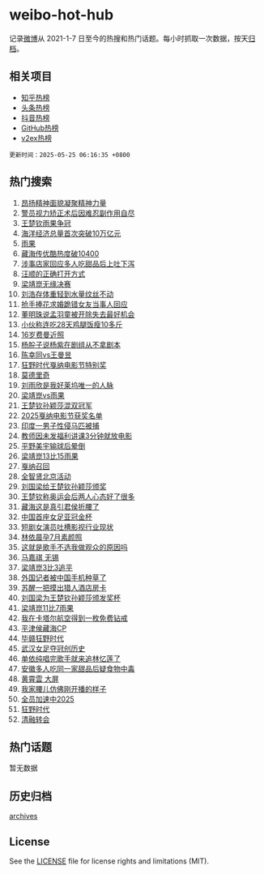 # weibo-hot-hub

记录[微博](https://www.weibo.com)从 2021-1-7 日至今的热搜和热门话题。每小时抓取一次数据，按天[归档](archives)。

## 相关项目

- [知乎热榜](https://github.com/lonnyzhang423/zhihu-hot-hub)
- [头条热榜](https://github.com/lonnyzhang423/toutiao-hot-hub)
- [抖音热榜](https://github.com/lonnyzhang423/douyin-hot-hub)
- [GitHub热榜](https://github.com/lonnyzhang423/github-hot-hub)
- [v2ex热榜](https://github.com/lonnyzhang423/v2ex-hot-hub)


`更新时间：2025-05-25 06:16:35 +0800`

## 热门搜索

1. [昂扬精神面貌凝聚精神力量](https://m.weibo.cn/search?containerid=100103type%3D1%26t%3D10%26q%3D%23%E6%98%82%E6%89%AC%E7%B2%BE%E7%A5%9E%E9%9D%A2%E8%B2%8C%E5%87%9D%E8%81%9A%E7%B2%BE%E7%A5%9E%E5%8A%9B%E9%87%8F%23&stream_entry_id=51&isnewpage=1&extparam=seat%3D1%26cate%3D10103%26filter_type%3Drealtimehot%26pos%3D0%26c_type%3D51%26stream_entry_id%3D51%26q%3D%2523%25E6%2598%2582%25E6%2589%25AC%25E7%25B2%25BE%25E7%25A5%259E%25E9%259D%25A2%25E8%25B2%258C%25E5%2587%259D%25E8%2581%259A%25E7%25B2%25BE%25E7%25A5%259E%25E5%258A%259B%25E9%2587%258F%2523%26dgr%3D0%26display_time%3D1748124994%26pre_seqid%3D1748124994423018184212)
1. [警员视力矫正术后因难忍副作用自尽](https://m.weibo.cn/search?containerid=100103type%3D1%26t%3D10%26q%3D%23%E8%AD%A6%E5%91%98%E8%A7%86%E5%8A%9B%E7%9F%AB%E6%AD%A3%E6%9C%AF%E5%90%8E%E5%9B%A0%E9%9A%BE%E5%BF%8D%E5%89%AF%E4%BD%9C%E7%94%A8%E8%87%AA%E5%B0%BD%23&stream_entry_id=31&isnewpage=1&extparam=seat%3D1%26stream_entry_id%3D31%26flag%3D2%26cate%3D5001%26band_rank%3D1%26lcate%3D5001%26filter_type%3Drealtimehot%26pos%3D0%26realpos%3D1%26c_type%3D31%26q%3D%2523%25E8%25AD%25A6%25E5%2591%2598%25E8%25A7%2586%25E5%258A%259B%25E7%259F%25AB%25E6%25AD%25A3%25E6%259C%25AF%25E5%2590%258E%25E5%259B%25A0%25E9%259A%25BE%25E5%25BF%258D%25E5%2589%25AF%25E4%25BD%259C%25E7%2594%25A8%25E8%2587%25AA%25E5%25B0%25BD%2523%26dgr%3D0%26display_time%3D1748124994%26pre_seqid%3D1748124994423018184212)
1. [王楚钦雨果争冠](https://m.weibo.cn/search?containerid=100103type%3D1%26t%3D10%26q%3D%23%E7%8E%8B%E6%A5%9A%E9%92%A6%E9%9B%A8%E6%9E%9C%E4%BA%89%E5%86%A0%23&stream_entry_id=31&isnewpage=1&extparam=seat%3D1%26stream_entry_id%3D31%26flag%3D2%26cate%3D5001%26band_rank%3D2%26lcate%3D5001%26filter_type%3Drealtimehot%26pos%3D1%26realpos%3D2%26c_type%3D31%26q%3D%2523%25E7%258E%258B%25E6%25A5%259A%25E9%2592%25A6%25E9%259B%25A8%25E6%259E%259C%25E4%25BA%2589%25E5%2586%25A0%2523%26dgr%3D0%26display_time%3D1748124994%26pre_seqid%3D1748124994423018184212)
1. [海洋经济总量首次突破10万亿元](https://m.weibo.cn/search?containerid=100103type%3D1%26t%3D10%26q%3D%23%E6%B5%B7%E6%B4%8B%E7%BB%8F%E6%B5%8E%E6%80%BB%E9%87%8F%E9%A6%96%E6%AC%A1%E7%AA%81%E7%A0%B410%E4%B8%87%E4%BA%BF%E5%85%83%23&stream_entry_id=31&isnewpage=1&extparam=seat%3D1%26stream_entry_id%3D31%26flag%3D0%26cate%3D5001%26band_rank%3D3%26lcate%3D5001%26filter_type%3Drealtimehot%26pos%3D2%26realpos%3D3%26c_type%3D31%26q%3D%2523%25E6%25B5%25B7%25E6%25B4%258B%25E7%25BB%258F%25E6%25B5%258E%25E6%2580%25BB%25E9%2587%258F%25E9%25A6%2596%25E6%25AC%25A1%25E7%25AA%2581%25E7%25A0%25B410%25E4%25B8%2587%25E4%25BA%25BF%25E5%2585%2583%2523%26dgr%3D0%26display_time%3D1748124994%26pre_seqid%3D1748124994423018184212)
1. [雨果](https://m.weibo.cn/search?containerid=100103type%3D1%26t%3D10%26q%3D%E9%9B%A8%E6%9E%9C&stream_entry_id=31&isnewpage=1&extparam=seat%3D1%26stream_entry_id%3D31%26flag%3D0%26cate%3D5001%26band_rank%3D4%26lcate%3D5001%26filter_type%3Drealtimehot%26pos%3D3%26realpos%3D4%26c_type%3D31%26q%3D%25E9%259B%25A8%25E6%259E%259C%26dgr%3D0%26display_time%3D1748124994%26pre_seqid%3D1748124994423018184212)
1. [藏海传优酷热度破10400](https://m.weibo.cn/search?containerid=100103type%3D1%26t%3D10%26q%3D%23%E8%97%8F%E6%B5%B7%E4%BC%A0%E4%BC%98%E9%85%B7%E7%83%AD%E5%BA%A6%E7%A0%B410400%23&stream_entry_id=31&isnewpage=1&extparam=seat%3D1%26stream_entry_id%3D31%26flag%3D0%26cate%3D5001%26band_rank%3D5%26lcate%3D5001%26filter_type%3Drealtimehot%26pos%3D4%26realpos%3D5%26c_type%3D31%26q%3D%2523%25E8%2597%258F%25E6%25B5%25B7%25E4%25BC%25A0%25E4%25BC%2598%25E9%2585%25B7%25E7%2583%25AD%25E5%25BA%25A6%25E7%25A0%25B410400%2523%26dgr%3D0%26display_time%3D1748124994%26pre_seqid%3D1748124994423018184212)
1. [涉事店家回应多人吃甜品后上吐下泻](https://m.weibo.cn/search?containerid=100103type%3D1%26t%3D10%26q%3D%23%E6%B6%89%E4%BA%8B%E5%BA%97%E5%AE%B6%E5%9B%9E%E5%BA%94%E5%A4%9A%E4%BA%BA%E5%90%83%E7%94%9C%E5%93%81%E5%90%8E%E4%B8%8A%E5%90%90%E4%B8%8B%E6%B3%BB%23&stream_entry_id=31&isnewpage=1&extparam=seat%3D1%26stream_entry_id%3D31%26flag%3D0%26cate%3D5001%26band_rank%3D6%26lcate%3D5001%26filter_type%3Drealtimehot%26pos%3D5%26realpos%3D6%26c_type%3D31%26q%3D%2523%25E6%25B6%2589%25E4%25BA%258B%25E5%25BA%2597%25E5%25AE%25B6%25E5%259B%259E%25E5%25BA%2594%25E5%25A4%259A%25E4%25BA%25BA%25E5%2590%2583%25E7%2594%259C%25E5%2593%2581%25E5%2590%258E%25E4%25B8%258A%25E5%2590%2590%25E4%25B8%258B%25E6%25B3%25BB%2523%26dgr%3D0%26display_time%3D1748124994%26pre_seqid%3D1748124994423018184212)
1. [汪顺的正确打开方式](https://m.weibo.cn/search?containerid=100103type%3D1%26t%3D10%26q%3D%23%E6%B1%AA%E9%A1%BA%E7%9A%84%E6%AD%A3%E7%A1%AE%E6%89%93%E5%BC%80%E6%96%B9%E5%BC%8F%23&stream_entry_id=31&isnewpage=1&extparam=seat%3D1%26adid%3D286642%26is_ad_pos%3D1%26stream_entry_id%3D31%26band_rank%3D7%26topic_ad%3D1%26lcate%3D5001%26filter_type%3Drealtimehot%26pos%3D6%26c_type%3D31%26dgr%3D0%26q%3D%2523%25E6%25B1%25AA%25E9%25A1%25BA%25E7%259A%2584%25E6%25AD%25A3%25E7%25A1%25AE%25E6%2589%2593%25E5%25BC%2580%25E6%2596%25B9%25E5%25BC%258F%2523%26cate%3D5001%26display_time%3D1748124994%26pre_seqid%3D1748124994423018184212)
1. [梁靖崑无缘决赛](https://m.weibo.cn/search?containerid=100103type%3D1%26t%3D10%26q%3D%23%E6%A2%81%E9%9D%96%E5%B4%91%E6%97%A0%E7%BC%98%E5%86%B3%E8%B5%9B%23&stream_entry_id=31&isnewpage=1&extparam=seat%3D1%26stream_entry_id%3D31%26flag%3D0%26cate%3D5001%26band_rank%3D7%26lcate%3D5001%26filter_type%3Drealtimehot%26pos%3D7%26realpos%3D7%26c_type%3D31%26q%3D%2523%25E6%25A2%2581%25E9%259D%2596%25E5%25B4%2591%25E6%2597%25A0%25E7%25BC%2598%25E5%2586%25B3%25E8%25B5%259B%2523%26dgr%3D0%26display_time%3D1748124994%26pre_seqid%3D1748124994423018184212)
1. [刘浩存体重轻到水量纹丝不动](https://m.weibo.cn/search?containerid=100103type%3D1%26t%3D10%26q%3D%E5%88%98%E6%B5%A9%E5%AD%98%E4%BD%93%E9%87%8D%E8%BD%BB%E5%88%B0%E6%B0%B4%E9%87%8F%E7%BA%B9%E4%B8%9D%E4%B8%8D%E5%8A%A8&stream_entry_id=31&isnewpage=1&extparam=seat%3D1%26stream_entry_id%3D31%26flag%3D2%26cate%3D5001%26band_rank%3D8%26lcate%3D5001%26filter_type%3Drealtimehot%26pos%3D8%26realpos%3D8%26c_type%3D31%26q%3D%25E5%2588%2598%25E6%25B5%25A9%25E5%25AD%2598%25E4%25BD%2593%25E9%2587%258D%25E8%25BD%25BB%25E5%2588%25B0%25E6%25B0%25B4%25E9%2587%258F%25E7%25BA%25B9%25E4%25B8%259D%25E4%25B8%258D%25E5%258A%25A8%26dgr%3D0%26display_time%3D1748124994%26pre_seqid%3D1748124994423018184212)
1. [抢手捧花求婚跪错女友当事人回应](https://m.weibo.cn/search?containerid=100103type%3D1%26t%3D10%26q%3D%23%E6%8A%A2%E6%89%8B%E6%8D%A7%E8%8A%B1%E6%B1%82%E5%A9%9A%E8%B7%AA%E9%94%99%E5%A5%B3%E5%8F%8B%E5%BD%93%E4%BA%8B%E4%BA%BA%E5%9B%9E%E5%BA%94%23&stream_entry_id=31&isnewpage=1&extparam=seat%3D1%26stream_entry_id%3D31%26flag%3D0%26cate%3D5001%26band_rank%3D9%26lcate%3D5001%26filter_type%3Drealtimehot%26pos%3D9%26realpos%3D9%26c_type%3D31%26q%3D%2523%25E6%258A%25A2%25E6%2589%258B%25E6%258D%25A7%25E8%258A%25B1%25E6%25B1%2582%25E5%25A9%259A%25E8%25B7%25AA%25E9%2594%2599%25E5%25A5%25B3%25E5%258F%258B%25E5%25BD%2593%25E4%25BA%258B%25E4%25BA%25BA%25E5%259B%259E%25E5%25BA%2594%2523%26dgr%3D0%26display_time%3D1748124994%26pre_seqid%3D1748124994423018184212)
1. [董明珠说孟羽童被开除失去最好机会](https://m.weibo.cn/search?containerid=100103type%3D1%26t%3D10%26q%3D%23%E8%91%A3%E6%98%8E%E7%8F%A0%E8%AF%B4%E5%AD%9F%E7%BE%BD%E7%AB%A5%E8%A2%AB%E5%BC%80%E9%99%A4%E5%A4%B1%E5%8E%BB%E6%9C%80%E5%A5%BD%E6%9C%BA%E4%BC%9A%23&stream_entry_id=31&isnewpage=1&extparam=seat%3D1%26stream_entry_id%3D31%26flag%3D0%26cate%3D5001%26band_rank%3D10%26lcate%3D5001%26filter_type%3Drealtimehot%26pos%3D10%26realpos%3D10%26c_type%3D31%26q%3D%2523%25E8%2591%25A3%25E6%2598%258E%25E7%258F%25A0%25E8%25AF%25B4%25E5%25AD%259F%25E7%25BE%25BD%25E7%25AB%25A5%25E8%25A2%25AB%25E5%25BC%2580%25E9%2599%25A4%25E5%25A4%25B1%25E5%258E%25BB%25E6%259C%2580%25E5%25A5%25BD%25E6%259C%25BA%25E4%25BC%259A%2523%26dgr%3D0%26display_time%3D1748124994%26pre_seqid%3D1748124994423018184212)
1. [小伙称连吃28天鸡腿饭瘦10多斤](https://m.weibo.cn/search?containerid=100103type%3D1%26t%3D10%26q%3D%23%E5%B0%8F%E4%BC%99%E7%A7%B0%E8%BF%9E%E5%90%8328%E5%A4%A9%E9%B8%A1%E8%85%BF%E9%A5%AD%E7%98%A610%E5%A4%9A%E6%96%A4%23&stream_entry_id=31&isnewpage=1&extparam=seat%3D1%26stream_entry_id%3D31%26flag%3D2%26cate%3D5001%26band_rank%3D11%26lcate%3D5001%26filter_type%3Drealtimehot%26pos%3D11%26realpos%3D11%26c_type%3D31%26q%3D%2523%25E5%25B0%258F%25E4%25BC%2599%25E7%25A7%25B0%25E8%25BF%259E%25E5%2590%258328%25E5%25A4%25A9%25E9%25B8%25A1%25E8%2585%25BF%25E9%25A5%25AD%25E7%2598%25A610%25E5%25A4%259A%25E6%2596%25A4%2523%26dgr%3D0%26display_time%3D1748124994%26pre_seqid%3D1748124994423018184212)
1. [16岁费曼近照](https://m.weibo.cn/search?containerid=100103type%3D1%26t%3D10%26q%3D%2316%E5%B2%81%E8%B4%B9%E6%9B%BC%E8%BF%91%E7%85%A7%23&stream_entry_id=31&isnewpage=1&extparam=seat%3D1%26stream_entry_id%3D31%26flag%3D2%26cate%3D5001%26band_rank%3D12%26lcate%3D5001%26filter_type%3Drealtimehot%26pos%3D12%26realpos%3D12%26c_type%3D31%26q%3D%252316%25E5%25B2%2581%25E8%25B4%25B9%25E6%259B%25BC%25E8%25BF%2591%25E7%2585%25A7%2523%26dgr%3D0%26display_time%3D1748124994%26pre_seqid%3D1748124994423018184212)
1. [杨肸子说杨紫在剧组从不拿剧本](https://m.weibo.cn/search?containerid=100103type%3D1%26t%3D10%26q%3D%E6%9D%A8%E8%82%B8%E5%AD%90%E8%AF%B4%E6%9D%A8%E7%B4%AB%E5%9C%A8%E5%89%A7%E7%BB%84%E4%BB%8E%E4%B8%8D%E6%8B%BF%E5%89%A7%E6%9C%AC&stream_entry_id=31&isnewpage=1&extparam=seat%3D1%26stream_entry_id%3D31%26flag%3D0%26cate%3D5001%26band_rank%3D13%26lcate%3D5001%26filter_type%3Drealtimehot%26pos%3D13%26realpos%3D13%26c_type%3D31%26q%3D%25E6%259D%25A8%25E8%2582%25B8%25E5%25AD%2590%25E8%25AF%25B4%25E6%259D%25A8%25E7%25B4%25AB%25E5%259C%25A8%25E5%2589%25A7%25E7%25BB%2584%25E4%25BB%258E%25E4%25B8%258D%25E6%258B%25BF%25E5%2589%25A7%25E6%259C%25AC%26dgr%3D0%26display_time%3D1748124994%26pre_seqid%3D1748124994423018184212)
1. [陈幸同vs王曼昱](https://m.weibo.cn/search?containerid=100103type%3D1%26t%3D10%26q%3D%23%E9%99%88%E5%B9%B8%E5%90%8Cvs%E7%8E%8B%E6%9B%BC%E6%98%B1%23&stream_entry_id=31&isnewpage=1&extparam=seat%3D1%26stream_entry_id%3D31%26flag%3D0%26cate%3D5001%26band_rank%3D14%26lcate%3D5001%26filter_type%3Drealtimehot%26pos%3D14%26realpos%3D14%26c_type%3D31%26q%3D%2523%25E9%2599%2588%25E5%25B9%25B8%25E5%2590%258Cvs%25E7%258E%258B%25E6%259B%25BC%25E6%2598%25B1%2523%26dgr%3D0%26display_time%3D1748124994%26pre_seqid%3D1748124994423018184212)
1. [狂野时代戛纳电影节特别奖](https://m.weibo.cn/search?containerid=100103type%3D1%26t%3D10%26q%3D%23%E7%8B%82%E9%87%8E%E6%97%B6%E4%BB%A3%E6%88%9B%E7%BA%B3%E7%94%B5%E5%BD%B1%E8%8A%82%E7%89%B9%E5%88%AB%E5%A5%96%23&stream_entry_id=31&isnewpage=1&extparam=seat%3D1%26stream_entry_id%3D31%26flag%3D0%26cate%3D5001%26band_rank%3D15%26lcate%3D5001%26filter_type%3Drealtimehot%26pos%3D15%26realpos%3D15%26c_type%3D31%26q%3D%2523%25E7%258B%2582%25E9%2587%258E%25E6%2597%25B6%25E4%25BB%25A3%25E6%2588%259B%25E7%25BA%25B3%25E7%2594%25B5%25E5%25BD%25B1%25E8%258A%2582%25E7%2589%25B9%25E5%2588%25AB%25E5%25A5%2596%2523%26dgr%3D0%26display_time%3D1748124994%26pre_seqid%3D1748124994423018184212)
1. [莫德里奇](https://m.weibo.cn/search?containerid=100103type%3D1%26t%3D10%26q%3D%E8%8E%AB%E5%BE%B7%E9%87%8C%E5%A5%87&stream_entry_id=31&isnewpage=1&extparam=seat%3D1%26stream_entry_id%3D31%26flag%3D0%26cate%3D5001%26band_rank%3D16%26lcate%3D5001%26filter_type%3Drealtimehot%26pos%3D16%26realpos%3D16%26c_type%3D31%26q%3D%25E8%258E%25AB%25E5%25BE%25B7%25E9%2587%258C%25E5%25A5%2587%26dgr%3D0%26display_time%3D1748124994%26pre_seqid%3D1748124994423018184212)
1. [刘雨欣是我好莱坞唯一的人脉](https://m.weibo.cn/search?containerid=100103type%3D1%26t%3D10%26q%3D%E5%88%98%E9%9B%A8%E6%AC%A3%E6%98%AF%E6%88%91%E5%A5%BD%E8%8E%B1%E5%9D%9E%E5%94%AF%E4%B8%80%E7%9A%84%E4%BA%BA%E8%84%89&stream_entry_id=31&isnewpage=1&extparam=seat%3D1%26stream_entry_id%3D31%26flag%3D0%26cate%3D5001%26band_rank%3D17%26lcate%3D5001%26filter_type%3Drealtimehot%26pos%3D17%26realpos%3D17%26c_type%3D31%26q%3D%25E5%2588%2598%25E9%259B%25A8%25E6%25AC%25A3%25E6%2598%25AF%25E6%2588%2591%25E5%25A5%25BD%25E8%258E%25B1%25E5%259D%259E%25E5%2594%25AF%25E4%25B8%2580%25E7%259A%2584%25E4%25BA%25BA%25E8%2584%2589%26dgr%3D0%26display_time%3D1748124994%26pre_seqid%3D1748124994423018184212)
1. [梁靖崑vs雨果](https://m.weibo.cn/search?containerid=100103type%3D1%26t%3D10%26q%3D%23%E6%A2%81%E9%9D%96%E5%B4%91vs%E9%9B%A8%E6%9E%9C%23&stream_entry_id=31&isnewpage=1&extparam=seat%3D1%26stream_entry_id%3D31%26flag%3D0%26cate%3D5001%26band_rank%3D18%26lcate%3D5001%26filter_type%3Drealtimehot%26pos%3D18%26realpos%3D18%26c_type%3D31%26q%3D%2523%25E6%25A2%2581%25E9%259D%2596%25E5%25B4%2591vs%25E9%259B%25A8%25E6%259E%259C%2523%26dgr%3D0%26display_time%3D1748124994%26pre_seqid%3D1748124994423018184212)
1. [王楚钦孙颖莎混双冠军](https://m.weibo.cn/search?containerid=100103type%3D1%26t%3D10%26q%3D%23%E7%8E%8B%E6%A5%9A%E9%92%A6%E5%AD%99%E9%A2%96%E8%8E%8E%E6%B7%B7%E5%8F%8C%E5%86%A0%E5%86%9B%23&stream_entry_id=31&isnewpage=1&extparam=seat%3D1%26stream_entry_id%3D31%26flag%3D0%26cate%3D5001%26band_rank%3D19%26lcate%3D5001%26filter_type%3Drealtimehot%26pos%3D19%26realpos%3D19%26c_type%3D31%26q%3D%2523%25E7%258E%258B%25E6%25A5%259A%25E9%2592%25A6%25E5%25AD%2599%25E9%25A2%2596%25E8%258E%258E%25E6%25B7%25B7%25E5%258F%258C%25E5%2586%25A0%25E5%2586%259B%2523%26dgr%3D0%26display_time%3D1748124994%26pre_seqid%3D1748124994423018184212)
1. [2025戛纳电影节获奖名单](https://m.weibo.cn/search?containerid=100103type%3D1%26t%3D10%26q%3D%232025%E6%88%9B%E7%BA%B3%E7%94%B5%E5%BD%B1%E8%8A%82%E8%8E%B7%E5%A5%96%E5%90%8D%E5%8D%95%23&stream_entry_id=31&isnewpage=1&extparam=seat%3D1%26stream_entry_id%3D31%26flag%3D0%26cate%3D5001%26band_rank%3D20%26lcate%3D5001%26filter_type%3Drealtimehot%26pos%3D20%26realpos%3D20%26c_type%3D31%26q%3D%25232025%25E6%2588%259B%25E7%25BA%25B3%25E7%2594%25B5%25E5%25BD%25B1%25E8%258A%2582%25E8%258E%25B7%25E5%25A5%2596%25E5%2590%258D%25E5%258D%2595%2523%26dgr%3D0%26display_time%3D1748124994%26pre_seqid%3D1748124994423018184212)
1. [印度一男子性侵马匹被捕](https://m.weibo.cn/search?containerid=100103type%3D1%26t%3D10%26q%3D%23%E5%8D%B0%E5%BA%A6%E4%B8%80%E7%94%B7%E5%AD%90%E6%80%A7%E4%BE%B5%E9%A9%AC%E5%8C%B9%E8%A2%AB%E6%8D%95%23&stream_entry_id=31&isnewpage=1&extparam=seat%3D1%26stream_entry_id%3D31%26flag%3D0%26cate%3D5001%26band_rank%3D21%26lcate%3D5001%26filter_type%3Drealtimehot%26pos%3D21%26realpos%3D21%26c_type%3D31%26q%3D%2523%25E5%258D%25B0%25E5%25BA%25A6%25E4%25B8%2580%25E7%2594%25B7%25E5%25AD%2590%25E6%2580%25A7%25E4%25BE%25B5%25E9%25A9%25AC%25E5%258C%25B9%25E8%25A2%25AB%25E6%258D%2595%2523%26dgr%3D0%26display_time%3D1748124994%26pre_seqid%3D1748124994423018184212)
1. [教师因未发福利讲课3分钟就放电影](https://m.weibo.cn/search?containerid=100103type%3D1%26t%3D10%26q%3D%23%E6%95%99%E5%B8%88%E5%9B%A0%E6%9C%AA%E5%8F%91%E7%A6%8F%E5%88%A9%E8%AE%B2%E8%AF%BE3%E5%88%86%E9%92%9F%E5%B0%B1%E6%94%BE%E7%94%B5%E5%BD%B1%23&stream_entry_id=31&isnewpage=1&extparam=seat%3D1%26stream_entry_id%3D31%26flag%3D0%26cate%3D5001%26band_rank%3D22%26lcate%3D5001%26filter_type%3Drealtimehot%26pos%3D22%26realpos%3D22%26c_type%3D31%26q%3D%2523%25E6%2595%2599%25E5%25B8%2588%25E5%259B%25A0%25E6%259C%25AA%25E5%258F%2591%25E7%25A6%258F%25E5%2588%25A9%25E8%25AE%25B2%25E8%25AF%25BE3%25E5%2588%2586%25E9%2592%259F%25E5%25B0%25B1%25E6%2594%25BE%25E7%2594%25B5%25E5%25BD%25B1%2523%26dgr%3D0%26display_time%3D1748124994%26pre_seqid%3D1748124994423018184212)
1. [平野美宇输球后晕倒](https://m.weibo.cn/search?containerid=100103type%3D1%26t%3D10%26q%3D%23%E5%B9%B3%E9%87%8E%E7%BE%8E%E5%AE%87%E8%BE%93%E7%90%83%E5%90%8E%E6%99%95%E5%80%92%23&stream_entry_id=31&isnewpage=1&extparam=seat%3D1%26stream_entry_id%3D31%26flag%3D0%26cate%3D5001%26band_rank%3D23%26lcate%3D5001%26filter_type%3Drealtimehot%26pos%3D23%26realpos%3D23%26c_type%3D31%26q%3D%2523%25E5%25B9%25B3%25E9%2587%258E%25E7%25BE%258E%25E5%25AE%2587%25E8%25BE%2593%25E7%2590%2583%25E5%2590%258E%25E6%2599%2595%25E5%2580%2592%2523%26dgr%3D0%26display_time%3D1748124994%26pre_seqid%3D1748124994423018184212)
1. [梁靖崑13比15雨果](https://m.weibo.cn/search?containerid=100103type%3D1%26t%3D10%26q%3D%23%E6%A2%81%E9%9D%96%E5%B4%9113%E6%AF%9415%E9%9B%A8%E6%9E%9C%23&stream_entry_id=31&isnewpage=1&extparam=seat%3D1%26stream_entry_id%3D31%26flag%3D0%26cate%3D5001%26band_rank%3D24%26lcate%3D5001%26filter_type%3Drealtimehot%26pos%3D24%26realpos%3D24%26c_type%3D31%26q%3D%2523%25E6%25A2%2581%25E9%259D%2596%25E5%25B4%259113%25E6%25AF%259415%25E9%259B%25A8%25E6%259E%259C%2523%26dgr%3D0%26display_time%3D1748124994%26pre_seqid%3D1748124994423018184212)
1. [戛纳召回](https://m.weibo.cn/search?containerid=100103type%3D1%26t%3D10%26q%3D%E6%88%9B%E7%BA%B3%E5%8F%AC%E5%9B%9E&stream_entry_id=31&isnewpage=1&extparam=seat%3D1%26stream_entry_id%3D31%26flag%3D0%26cate%3D5001%26band_rank%3D25%26lcate%3D5001%26filter_type%3Drealtimehot%26pos%3D25%26realpos%3D25%26c_type%3D31%26q%3D%25E6%2588%259B%25E7%25BA%25B3%25E5%258F%25AC%25E5%259B%259E%26dgr%3D0%26display_time%3D1748124994%26pre_seqid%3D1748124994423018184212)
1. [全智贤北京活动](https://m.weibo.cn/search?containerid=100103type%3D1%26t%3D10%26q%3D%23%E5%85%A8%E6%99%BA%E8%B4%A4%E5%8C%97%E4%BA%AC%E6%B4%BB%E5%8A%A8%23&stream_entry_id=31&isnewpage=1&extparam=seat%3D1%26stream_entry_id%3D31%26flag%3D0%26cate%3D5001%26band_rank%3D26%26lcate%3D5001%26filter_type%3Drealtimehot%26pos%3D26%26realpos%3D26%26c_type%3D31%26q%3D%2523%25E5%2585%25A8%25E6%2599%25BA%25E8%25B4%25A4%25E5%258C%2597%25E4%25BA%25AC%25E6%25B4%25BB%25E5%258A%25A8%2523%26dgr%3D0%26display_time%3D1748124994%26pre_seqid%3D1748124994423018184212)
1. [刘国梁给王楚钦孙颖莎颁奖](https://m.weibo.cn/search?containerid=100103type%3D1%26t%3D10%26q%3D%23%E5%88%98%E5%9B%BD%E6%A2%81%E7%BB%99%E7%8E%8B%E6%A5%9A%E9%92%A6%E5%AD%99%E9%A2%96%E8%8E%8E%E9%A2%81%E5%A5%96%23&stream_entry_id=31&isnewpage=1&extparam=seat%3D1%26stream_entry_id%3D31%26flag%3D0%26cate%3D5001%26band_rank%3D27%26lcate%3D5001%26filter_type%3Drealtimehot%26pos%3D27%26realpos%3D27%26c_type%3D31%26q%3D%2523%25E5%2588%2598%25E5%259B%25BD%25E6%25A2%2581%25E7%25BB%2599%25E7%258E%258B%25E6%25A5%259A%25E9%2592%25A6%25E5%25AD%2599%25E9%25A2%2596%25E8%258E%258E%25E9%25A2%2581%25E5%25A5%2596%2523%26dgr%3D0%26display_time%3D1748124994%26pre_seqid%3D1748124994423018184212)
1. [王楚钦称奥运会后两人心态好了很多](https://m.weibo.cn/search?containerid=100103type%3D1%26t%3D10%26q%3D%23%E7%8E%8B%E6%A5%9A%E9%92%A6%E7%A7%B0%E5%A5%A5%E8%BF%90%E4%BC%9A%E5%90%8E%E4%B8%A4%E4%BA%BA%E5%BF%83%E6%80%81%E5%A5%BD%E4%BA%86%E5%BE%88%E5%A4%9A%23&stream_entry_id=31&isnewpage=1&extparam=seat%3D1%26stream_entry_id%3D31%26flag%3D0%26cate%3D5001%26band_rank%3D28%26lcate%3D5001%26filter_type%3Drealtimehot%26pos%3D28%26realpos%3D28%26c_type%3D31%26q%3D%2523%25E7%258E%258B%25E6%25A5%259A%25E9%2592%25A6%25E7%25A7%25B0%25E5%25A5%25A5%25E8%25BF%2590%25E4%25BC%259A%25E5%2590%258E%25E4%25B8%25A4%25E4%25BA%25BA%25E5%25BF%2583%25E6%2580%2581%25E5%25A5%25BD%25E4%25BA%2586%25E5%25BE%2588%25E5%25A4%259A%2523%26dgr%3D0%26display_time%3D1748124994%26pre_seqid%3D1748124994423018184212)
1. [藏海这是真引君侯折腰了](https://m.weibo.cn/search?containerid=100103type%3D1%26t%3D10%26q%3D%E8%97%8F%E6%B5%B7%E8%BF%99%E6%98%AF%E7%9C%9F%E5%BC%95%E5%90%9B%E4%BE%AF%E6%8A%98%E8%85%B0%E4%BA%86&stream_entry_id=31&isnewpage=1&extparam=seat%3D1%26stream_entry_id%3D31%26flag%3D0%26cate%3D5001%26band_rank%3D29%26lcate%3D5001%26filter_type%3Drealtimehot%26pos%3D29%26realpos%3D29%26c_type%3D31%26q%3D%25E8%2597%258F%25E6%25B5%25B7%25E8%25BF%2599%25E6%2598%25AF%25E7%259C%259F%25E5%25BC%2595%25E5%2590%259B%25E4%25BE%25AF%25E6%258A%2598%25E8%2585%25B0%25E4%25BA%2586%26dgr%3D0%26display_time%3D1748124994%26pre_seqid%3D1748124994423018184212)
1. [中国首座女足亚冠金杯](https://m.weibo.cn/search?containerid=100103type%3D1%26t%3D10%26q%3D%23%E4%B8%AD%E5%9B%BD%E9%A6%96%E5%BA%A7%E5%A5%B3%E8%B6%B3%E4%BA%9A%E5%86%A0%E9%87%91%E6%9D%AF%23&stream_entry_id=31&isnewpage=1&extparam=seat%3D1%26stream_entry_id%3D31%26flag%3D0%26cate%3D5001%26band_rank%3D30%26lcate%3D5001%26filter_type%3Drealtimehot%26pos%3D30%26realpos%3D30%26c_type%3D31%26q%3D%2523%25E4%25B8%25AD%25E5%259B%25BD%25E9%25A6%2596%25E5%25BA%25A7%25E5%25A5%25B3%25E8%25B6%25B3%25E4%25BA%259A%25E5%2586%25A0%25E9%2587%2591%25E6%259D%25AF%2523%26dgr%3D0%26display_time%3D1748124994%26pre_seqid%3D1748124994423018184212)
1. [短剧女演员吐槽影视行业现状](https://m.weibo.cn/search?containerid=100103type%3D1%26t%3D10%26q%3D%23%E7%9F%AD%E5%89%A7%E5%A5%B3%E6%BC%94%E5%91%98%E5%90%90%E6%A7%BD%E5%BD%B1%E8%A7%86%E8%A1%8C%E4%B8%9A%E7%8E%B0%E7%8A%B6%23&stream_entry_id=31&isnewpage=1&extparam=seat%3D1%26stream_entry_id%3D31%26flag%3D0%26cate%3D5001%26band_rank%3D31%26lcate%3D5001%26filter_type%3Drealtimehot%26pos%3D31%26realpos%3D31%26c_type%3D31%26q%3D%2523%25E7%259F%25AD%25E5%2589%25A7%25E5%25A5%25B3%25E6%25BC%2594%25E5%2591%2598%25E5%2590%2590%25E6%25A7%25BD%25E5%25BD%25B1%25E8%25A7%2586%25E8%25A1%258C%25E4%25B8%259A%25E7%258E%25B0%25E7%258A%25B6%2523%26dgr%3D0%26display_time%3D1748124994%26pre_seqid%3D1748124994423018184212)
1. [林依晨孕7月素颜照](https://m.weibo.cn/search?containerid=100103type%3D1%26t%3D10%26q%3D%23%E6%9E%97%E4%BE%9D%E6%99%A8%E5%AD%957%E6%9C%88%E7%B4%A0%E9%A2%9C%E7%85%A7%23&stream_entry_id=31&isnewpage=1&extparam=seat%3D1%26stream_entry_id%3D31%26flag%3D0%26cate%3D5001%26band_rank%3D32%26lcate%3D5001%26filter_type%3Drealtimehot%26pos%3D32%26realpos%3D32%26c_type%3D31%26q%3D%2523%25E6%259E%2597%25E4%25BE%259D%25E6%2599%25A8%25E5%25AD%25957%25E6%259C%2588%25E7%25B4%25A0%25E9%25A2%259C%25E7%2585%25A7%2523%26dgr%3D0%26display_time%3D1748124994%26pre_seqid%3D1748124994423018184212)
1. [这就是歌手不选我做观众的原因吗](https://m.weibo.cn/search?containerid=100103type%3D1%26t%3D10%26q%3D%23%E8%BF%99%E5%B0%B1%E6%98%AF%E6%AD%8C%E6%89%8B%E4%B8%8D%E9%80%89%E6%88%91%E5%81%9A%E8%A7%82%E4%BC%97%E7%9A%84%E5%8E%9F%E5%9B%A0%E5%90%97%23&stream_entry_id=31&isnewpage=1&extparam=seat%3D1%26stream_entry_id%3D31%26flag%3D0%26cate%3D5001%26band_rank%3D33%26lcate%3D5001%26filter_type%3Drealtimehot%26pos%3D33%26realpos%3D33%26c_type%3D31%26q%3D%2523%25E8%25BF%2599%25E5%25B0%25B1%25E6%2598%25AF%25E6%25AD%258C%25E6%2589%258B%25E4%25B8%258D%25E9%2580%2589%25E6%2588%2591%25E5%2581%259A%25E8%25A7%2582%25E4%25BC%2597%25E7%259A%2584%25E5%258E%259F%25E5%259B%25A0%25E5%2590%2597%2523%26dgr%3D0%26display_time%3D1748124994%26pre_seqid%3D1748124994423018184212)
1. [马嘉祺 无锡](https://m.weibo.cn/search?containerid=100103type%3D1%26t%3D10%26q%3D%E9%A9%AC%E5%98%89%E7%A5%BA+%E6%97%A0%E9%94%A1&stream_entry_id=31&isnewpage=1&extparam=seat%3D1%26stream_entry_id%3D31%26flag%3D0%26cate%3D5001%26band_rank%3D34%26lcate%3D5001%26filter_type%3Drealtimehot%26pos%3D34%26realpos%3D34%26c_type%3D31%26q%3D%25E9%25A9%25AC%25E5%2598%2589%25E7%25A5%25BA%2520%25E6%2597%25A0%25E9%2594%25A1%26dgr%3D0%26display_time%3D1748124994%26pre_seqid%3D1748124994423018184212)
1. [梁靖崑3比3追平](https://m.weibo.cn/search?containerid=100103type%3D1%26t%3D10%26q%3D%23%E6%A2%81%E9%9D%96%E5%B4%913%E6%AF%943%E8%BF%BD%E5%B9%B3%23&stream_entry_id=31&isnewpage=1&extparam=seat%3D1%26stream_entry_id%3D31%26flag%3D0%26cate%3D5001%26band_rank%3D35%26lcate%3D5001%26filter_type%3Drealtimehot%26pos%3D35%26realpos%3D35%26c_type%3D31%26q%3D%2523%25E6%25A2%2581%25E9%259D%2596%25E5%25B4%25913%25E6%25AF%25943%25E8%25BF%25BD%25E5%25B9%25B3%2523%26dgr%3D0%26display_time%3D1748124994%26pre_seqid%3D1748124994423018184212)
1. [外国记者被中国手机种草了](https://m.weibo.cn/search?containerid=100103type%3D1%26t%3D10%26q%3D%23%E5%A4%96%E5%9B%BD%E8%AE%B0%E8%80%85%E8%A2%AB%E4%B8%AD%E5%9B%BD%E6%89%8B%E6%9C%BA%E7%A7%8D%E8%8D%89%E4%BA%86%23&stream_entry_id=31&isnewpage=1&extparam=seat%3D1%26stream_entry_id%3D31%26flag%3D0%26cate%3D5001%26band_rank%3D36%26lcate%3D5001%26filter_type%3Drealtimehot%26pos%3D36%26realpos%3D36%26c_type%3D31%26q%3D%2523%25E5%25A4%2596%25E5%259B%25BD%25E8%25AE%25B0%25E8%2580%2585%25E8%25A2%25AB%25E4%25B8%25AD%25E5%259B%25BD%25E6%2589%258B%25E6%259C%25BA%25E7%25A7%258D%25E8%258D%2589%25E4%25BA%2586%2523%26dgr%3D0%26display_time%3D1748124994%26pre_seqid%3D1748124994423018184212)
1. [苏醒一把摸出猎人酒店房卡](https://m.weibo.cn/search?containerid=100103type%3D1%26t%3D10%26q%3D%E8%8B%8F%E9%86%92%E4%B8%80%E6%8A%8A%E6%91%B8%E5%87%BA%E7%8C%8E%E4%BA%BA%E9%85%92%E5%BA%97%E6%88%BF%E5%8D%A1&stream_entry_id=31&isnewpage=1&extparam=seat%3D1%26stream_entry_id%3D31%26flag%3D0%26cate%3D5001%26band_rank%3D37%26lcate%3D5001%26filter_type%3Drealtimehot%26pos%3D37%26realpos%3D37%26c_type%3D31%26q%3D%25E8%258B%258F%25E9%2586%2592%25E4%25B8%2580%25E6%258A%258A%25E6%2591%25B8%25E5%2587%25BA%25E7%258C%258E%25E4%25BA%25BA%25E9%2585%2592%25E5%25BA%2597%25E6%2588%25BF%25E5%258D%25A1%26dgr%3D0%26display_time%3D1748124994%26pre_seqid%3D1748124994423018184212)
1. [刘国梁为王楚钦孙颖莎颁发奖杯](https://m.weibo.cn/search?containerid=100103type%3D1%26t%3D10%26q%3D%23%E5%88%98%E5%9B%BD%E6%A2%81%E4%B8%BA%E7%8E%8B%E6%A5%9A%E9%92%A6%E5%AD%99%E9%A2%96%E8%8E%8E%E9%A2%81%E5%8F%91%E5%A5%96%E6%9D%AF%23&stream_entry_id=31&isnewpage=1&extparam=seat%3D1%26stream_entry_id%3D31%26flag%3D0%26cate%3D5001%26band_rank%3D38%26lcate%3D5001%26filter_type%3Drealtimehot%26pos%3D38%26realpos%3D38%26c_type%3D31%26q%3D%2523%25E5%2588%2598%25E5%259B%25BD%25E6%25A2%2581%25E4%25B8%25BA%25E7%258E%258B%25E6%25A5%259A%25E9%2592%25A6%25E5%25AD%2599%25E9%25A2%2596%25E8%258E%258E%25E9%25A2%2581%25E5%258F%2591%25E5%25A5%2596%25E6%259D%25AF%2523%26dgr%3D0%26display_time%3D1748124994%26pre_seqid%3D1748124994423018184212)
1. [梁靖崑11比7雨果](https://m.weibo.cn/search?containerid=100103type%3D1%26t%3D10%26q%3D%23%E6%A2%81%E9%9D%96%E5%B4%9111%E6%AF%947%E9%9B%A8%E6%9E%9C%23&stream_entry_id=31&isnewpage=1&extparam=seat%3D1%26stream_entry_id%3D31%26flag%3D0%26cate%3D5001%26band_rank%3D39%26lcate%3D5001%26filter_type%3Drealtimehot%26pos%3D39%26realpos%3D39%26c_type%3D31%26q%3D%2523%25E6%25A2%2581%25E9%259D%2596%25E5%25B4%259111%25E6%25AF%25947%25E9%259B%25A8%25E6%259E%259C%2523%26dgr%3D0%26display_time%3D1748124994%26pre_seqid%3D1748124994423018184212)
1. [我在卡塔尔航空得到一枚免费钻戒](https://m.weibo.cn/search?containerid=100103type%3D1%26t%3D10%26q%3D%E6%88%91%E5%9C%A8%E5%8D%A1%E5%A1%94%E5%B0%94%E8%88%AA%E7%A9%BA%E5%BE%97%E5%88%B0%E4%B8%80%E6%9E%9A%E5%85%8D%E8%B4%B9%E9%92%BB%E6%88%92&stream_entry_id=31&isnewpage=1&extparam=seat%3D1%26stream_entry_id%3D31%26flag%3D1%26cate%3D5001%26band_rank%3D40%26lcate%3D5001%26filter_type%3Drealtimehot%26pos%3D40%26realpos%3D40%26c_type%3D31%26q%3D%25E6%2588%2591%25E5%259C%25A8%25E5%258D%25A1%25E5%25A1%2594%25E5%25B0%2594%25E8%2588%25AA%25E7%25A9%25BA%25E5%25BE%2597%25E5%2588%25B0%25E4%25B8%2580%25E6%259E%259A%25E5%2585%258D%25E8%25B4%25B9%25E9%2592%25BB%25E6%2588%2592%26dgr%3D0%26display_time%3D1748124994%26pre_seqid%3D1748124994423018184212)
1. [平津侯藏海CP](https://m.weibo.cn/search?containerid=100103type%3D1%26t%3D10%26q%3D%23%E5%B9%B3%E6%B4%A5%E4%BE%AF%E8%97%8F%E6%B5%B7CP%23&stream_entry_id=31&isnewpage=1&extparam=seat%3D1%26stream_entry_id%3D31%26flag%3D0%26cate%3D5001%26band_rank%3D41%26lcate%3D5001%26filter_type%3Drealtimehot%26pos%3D41%26realpos%3D41%26c_type%3D31%26q%3D%2523%25E5%25B9%25B3%25E6%25B4%25A5%25E4%25BE%25AF%25E8%2597%258F%25E6%25B5%25B7CP%2523%26dgr%3D0%26display_time%3D1748124994%26pre_seqid%3D1748124994423018184212)
1. [毕赣狂野时代](https://m.weibo.cn/search?containerid=100103type%3D1%26t%3D10%26q%3D%E6%AF%95%E8%B5%A3%E7%8B%82%E9%87%8E%E6%97%B6%E4%BB%A3&stream_entry_id=31&isnewpage=1&extparam=seat%3D1%26stream_entry_id%3D31%26flag%3D0%26cate%3D5001%26band_rank%3D42%26lcate%3D5001%26filter_type%3Drealtimehot%26pos%3D42%26realpos%3D42%26c_type%3D31%26q%3D%25E6%25AF%2595%25E8%25B5%25A3%25E7%258B%2582%25E9%2587%258E%25E6%2597%25B6%25E4%25BB%25A3%26dgr%3D0%26display_time%3D1748124994%26pre_seqid%3D1748124994423018184212)
1. [武汉女足夺冠创历史](https://m.weibo.cn/search?containerid=100103type%3D1%26t%3D10%26q%3D%23%E6%AD%A6%E6%B1%89%E5%A5%B3%E8%B6%B3%E5%A4%BA%E5%86%A0%E5%88%9B%E5%8E%86%E5%8F%B2%23&stream_entry_id=31&isnewpage=1&extparam=seat%3D1%26stream_entry_id%3D31%26flag%3D0%26cate%3D5001%26band_rank%3D43%26lcate%3D5001%26filter_type%3Drealtimehot%26pos%3D43%26realpos%3D43%26c_type%3D31%26q%3D%2523%25E6%25AD%25A6%25E6%25B1%2589%25E5%25A5%25B3%25E8%25B6%25B3%25E5%25A4%25BA%25E5%2586%25A0%25E5%2588%259B%25E5%258E%2586%25E5%258F%25B2%2523%26dgr%3D0%26display_time%3D1748124994%26pre_seqid%3D1748124994423018184212)
1. [单依纯唱完歌手就来追林忆莲了](https://m.weibo.cn/search?containerid=100103type%3D1%26t%3D10%26q%3D%E5%8D%95%E4%BE%9D%E7%BA%AF%E5%94%B1%E5%AE%8C%E6%AD%8C%E6%89%8B%E5%B0%B1%E6%9D%A5%E8%BF%BD%E6%9E%97%E5%BF%86%E8%8E%B2%E4%BA%86&stream_entry_id=31&isnewpage=1&extparam=seat%3D1%26stream_entry_id%3D31%26flag%3D0%26cate%3D5001%26band_rank%3D44%26lcate%3D5001%26filter_type%3Drealtimehot%26pos%3D44%26realpos%3D44%26c_type%3D31%26q%3D%25E5%258D%2595%25E4%25BE%259D%25E7%25BA%25AF%25E5%2594%25B1%25E5%25AE%258C%25E6%25AD%258C%25E6%2589%258B%25E5%25B0%25B1%25E6%259D%25A5%25E8%25BF%25BD%25E6%259E%2597%25E5%25BF%2586%25E8%258E%25B2%25E4%25BA%2586%26dgr%3D0%26display_time%3D1748124994%26pre_seqid%3D1748124994423018184212)
1. [安徽多人吃同一家甜品后疑食物中毒](https://m.weibo.cn/search?containerid=100103type%3D1%26t%3D10%26q%3D%23%E5%AE%89%E5%BE%BD%E5%A4%9A%E4%BA%BA%E5%90%83%E5%90%8C%E4%B8%80%E5%AE%B6%E7%94%9C%E5%93%81%E5%90%8E%E7%96%91%E9%A3%9F%E7%89%A9%E4%B8%AD%E6%AF%92%23&stream_entry_id=31&isnewpage=1&extparam=seat%3D1%26stream_entry_id%3D31%26flag%3D0%26cate%3D5001%26band_rank%3D45%26lcate%3D5001%26filter_type%3Drealtimehot%26pos%3D45%26realpos%3D45%26c_type%3D31%26q%3D%2523%25E5%25AE%2589%25E5%25BE%25BD%25E5%25A4%259A%25E4%25BA%25BA%25E5%2590%2583%25E5%2590%258C%25E4%25B8%2580%25E5%25AE%25B6%25E7%2594%259C%25E5%2593%2581%25E5%2590%258E%25E7%2596%2591%25E9%25A3%259F%25E7%2589%25A9%25E4%25B8%25AD%25E6%25AF%2592%2523%26dgr%3D0%26display_time%3D1748124994%26pre_seqid%3D1748124994423018184212)
1. [黄霄雲 大屏](https://m.weibo.cn/search?containerid=100103type%3D1%26t%3D10%26q%3D%E9%BB%84%E9%9C%84%E9%9B%B2+%E5%A4%A7%E5%B1%8F&stream_entry_id=31&isnewpage=1&extparam=seat%3D1%26stream_entry_id%3D31%26flag%3D0%26cate%3D5001%26band_rank%3D46%26lcate%3D5001%26filter_type%3Drealtimehot%26pos%3D46%26realpos%3D46%26c_type%3D31%26q%3D%25E9%25BB%2584%25E9%259C%2584%25E9%259B%25B2%2520%25E5%25A4%25A7%25E5%25B1%258F%26dgr%3D0%26display_time%3D1748124994%26pre_seqid%3D1748124994423018184212)
1. [我家腰儿仿佛刚开播的样子](https://m.weibo.cn/search?containerid=100103type%3D1%26t%3D10%26q%3D%E6%88%91%E5%AE%B6%E8%85%B0%E5%84%BF%E4%BB%BF%E4%BD%9B%E5%88%9A%E5%BC%80%E6%92%AD%E7%9A%84%E6%A0%B7%E5%AD%90&stream_entry_id=31&isnewpage=1&extparam=seat%3D1%26stream_entry_id%3D31%26flag%3D0%26cate%3D5001%26band_rank%3D47%26lcate%3D5001%26filter_type%3Drealtimehot%26pos%3D47%26realpos%3D47%26c_type%3D31%26q%3D%25E6%2588%2591%25E5%25AE%25B6%25E8%2585%25B0%25E5%2584%25BF%25E4%25BB%25BF%25E4%25BD%259B%25E5%2588%259A%25E5%25BC%2580%25E6%2592%25AD%25E7%259A%2584%25E6%25A0%25B7%25E5%25AD%2590%26dgr%3D0%26display_time%3D1748124994%26pre_seqid%3D1748124994423018184212)
1. [全员加速中2025](https://m.weibo.cn/search?containerid=100103type%3D1%26t%3D10%26q%3D%23%E5%85%A8%E5%91%98%E5%8A%A0%E9%80%9F%E4%B8%AD2025%23&stream_entry_id=31&isnewpage=1&extparam=seat%3D1%26stream_entry_id%3D31%26flag%3D0%26cate%3D5001%26band_rank%3D48%26lcate%3D5001%26filter_type%3Drealtimehot%26pos%3D48%26realpos%3D48%26c_type%3D31%26q%3D%2523%25E5%2585%25A8%25E5%2591%2598%25E5%258A%25A0%25E9%2580%259F%25E4%25B8%25AD2025%2523%26dgr%3D0%26display_time%3D1748124994%26pre_seqid%3D1748124994423018184212)
1. [狂野时代](https://m.weibo.cn/search?containerid=100103type%3D1%26t%3D10%26q%3D%E7%8B%82%E9%87%8E%E6%97%B6%E4%BB%A3&stream_entry_id=31&isnewpage=1&extparam=seat%3D1%26stream_entry_id%3D31%26flag%3D0%26cate%3D5001%26band_rank%3D49%26lcate%3D5001%26filter_type%3Drealtimehot%26pos%3D49%26realpos%3D49%26c_type%3D31%26q%3D%25E7%258B%2582%25E9%2587%258E%25E6%2597%25B6%25E4%25BB%25A3%26dgr%3D0%26display_time%3D1748124994%26pre_seqid%3D1748124994423018184212)
1. [清融转会](https://m.weibo.cn/search?containerid=100103type%3D1%26t%3D10%26q%3D%E6%B8%85%E8%9E%8D%E8%BD%AC%E4%BC%9A&stream_entry_id=31&isnewpage=1&extparam=seat%3D1%26stream_entry_id%3D31%26flag%3D0%26cate%3D5001%26band_rank%3D50%26lcate%3D5001%26filter_type%3Drealtimehot%26pos%3D50%26realpos%3D50%26c_type%3D31%26q%3D%25E6%25B8%2585%25E8%259E%258D%25E8%25BD%25AC%25E4%25BC%259A%26dgr%3D0%26display_time%3D1748124994%26pre_seqid%3D1748124994423018184212)

## 热门话题

暂无数据

## 历史归档

[archives](archives)

## License

See the [LICENSE](LICENSE) file for license rights and limitations (MIT).
